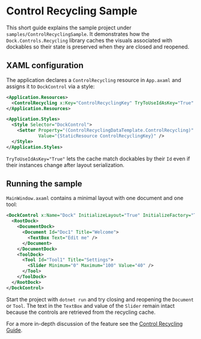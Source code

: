 # Control Recycling Sample

This short guide explains the sample project under `samples/ControlRecyclingSample`.
It demonstrates how the `Dock.Controls.Recycling` library caches the visuals
associated with dockables so their state is preserved when they are closed and
reopened.

## XAML configuration

The application declares a `ControlRecycling` resource in `App.axaml` and assigns
it to `DockControl` via a style:

```xml
<Application.Resources>
  <ControlRecycling x:Key="ControlRecyclingKey" TryToUseIdAsKey="True" />
</Application.Resources>

<Application.Styles>
  <Style Selector="DockControl">
    <Setter Property="(ControlRecyclingDataTemplate.ControlRecycling)"
            Value="{StaticResource ControlRecyclingKey}" />
  </Style>
</Application.Styles>
```

`TryToUseIdAsKey="True"` lets the cache match dockables by their `Id` even if
their instances change after layout serialization.

## Running the sample

`MainWindow.axaml` contains a minimal layout with one document and one tool:

```xml
<DockControl x:Name="Dock" InitializeLayout="True" InitializeFactory="True">
  <RootDock>
    <DocumentDock>
      <Document Id="Doc1" Title="Welcome">
        <TextBox Text="Edit me" />
      </Document>
    </DocumentDock>
    <ToolDock>
      <Tool Id="Tool1" Title="Settings">
        <Slider Minimum="0" Maximum="100" Value="40" />
      </Tool>
    </ToolDock>
  </RootDock>
</DockControl>
```

Start the project with `dotnet run` and try closing and reopening the
`Document` or `Tool`. The text in the `TextBox` and value of the `Slider`
remain intact because the controls are retrieved from the recycling cache.

For a more in-depth discussion of the feature see the
[Control Recycling Guide](dock-control-recycling.md).

